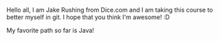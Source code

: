 Hello all, I am Jake Rushing from Dice.com and I am taking this course to better myself in git. I hope that you think I'm awesome! :D

My favorite path so far is Java!